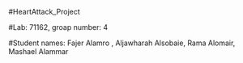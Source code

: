 #HeartAttack_Project

#Lab: 71162, groap number: 4

#Student names: Fajer Alamro , Aljawharah Alsobaie, Rama Alomair, Mashael Alammar

